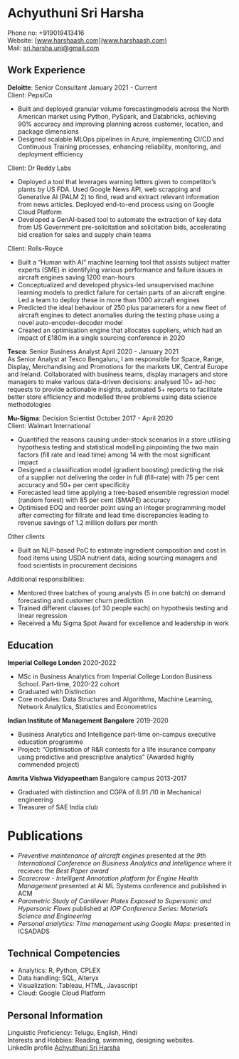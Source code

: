 # Achyuthuni Sri Harsha 
Phone no: +919019413416  
Website: [www.harshaash.com](www.harshaash.com)  
Mail: sri.harsha.uni@gmail.com  
 
## Work Experience  
**Deloitte**: Senior Consultant <span style="text-align: right">January 2021 - Current</span>  
Client: PepsiCo
* Built and deployed granular volume forecastingmodels across the North American market using Python, PySpark, and Databricks, achieving 90% accuracy and improving planning across customer, location, and package dimensions  
* Designed scalable MLOps pipelines in Azure, implementing CI/CD and Continuous Training processes, enhancing reliability, monitoring, and deployment efficiency  

Client: Dr Reddy Labs  
* Deployed a tool that leverages warning letters given to competitor’s plants by US FDA. Used Google News API, web scrapping and Generative AI (PALM 2) to find, read and extract relevant information from news articles. Deployed end-to-end process using on Google Cloud Platform  
* Developed a GenAI-based tool to automate the extraction of key data from US Government pre-solicitation and solicitation bids, accelerating bid creation for sales and supply chain teams

Client: Rolls-Royce  
* Built a “Human with AI” machine learning tool that assists subject matter experts (SME) in identifying various performance and failure issues in aircraft engines saving 1200 man-hours  
* Conceptualized and developed physics-led unsupervised machine learning models to predict failure for certain parts of an aircraft engine. Led a team to deploy these in more than 1000 aircraft engines  
* Predicted the ideal behaviour of 250 plus parameters for a new fleet of aircraft engines to detect anomalies during the testing phase using a novel auto-encoder-decoder model  
* Created an optimisation engine that allocates suppliers, which had an impact of £180m in a single sourcing conference in 2020  

**Tesco**: Senior Business Analyst <span style="text-align: right">April 2020 - January 2021</span>  
As Senior Analyst at Tesco Bengaluru, I am responsible for Space, Range, Display, Merchandising and Promotions for the markets UK, Central Europe and Ireland. Collaborated with business teams, display managers and store managers to make various data-driven decisions: analysed 10+ ad-hoc requests to provide actionable insights, automated 5+ reports to facilitate better store efficiency and modelled three problems using data science methodologies  
  
**Mu-Sigma**: Decision Scientist <span style="text-align: right">October 2017 - April 2020</span>  
Client: Walmart International  
* Quantified the reasons causing under-stock scenarios in a store utilising hypothesis testing and statistical modelling pinpointing the two main factors (fill rate and lead time) among 14 with the most significant impact  
* Designed a classification model (gradient boosting) predicting the risk of a supplier not delivering the order in full (fill-rate) with 75 per cent accuracy and 50+ per cent specificity  
* Forecasted lead time applying a tree-based ensemble regression model (random forest) with 85 per cent (SMAPE) accuracy  
* Optimised EOQ and reorder point using an integer programming model after correcting for fillrate and lead time discrepancies leading to revenue savings of 1.2 million dollars per month

Other clients  
* Built an NLP-based PoC to estimate ingredient composition and cost in food items using USDA nutrient data, aiding sourcing managers and food scientists in procurement decisions

Additional responsibilities:  
* Mentored three batches of young analysts (5 in one batch) on demand forecasting and customer churn prediction  
* Trained different classes (of 30 people each) on hypothesis testing and linear regression  
* Received a Mu Sigma Spot Award for excellence and leadership in work  


## Education
**Imperial College London** <span style="text-align: right">2020-2022</span>
* MSc in Business Analytics from Imperial College London Business School. Part-time, 2020-22 cohort
* Graduated with Distinction  
* Core modules: Data Structures and Algorithms, Machine Learning, Network Analytics, Statistics and Econometrics

**Indian Institute of Management Bangalore** <span style="text-align: right">2019-2020</span>  
* Business Analytics and Intelligence part-time on-campus executive education programme
* Project: “Optimisation of R&R contests for a life insurance company using predictive and prescriptive analytics” (Awarded highly commended project)

**Amrita Vishwa Vidyapeetham** Bangalore campus <span style="text-align: right">2013-2017</span>
* Graduated with distinction and CGPA of 8.91 /10 in Mechanical engineering 
* Treasurer of SAE India club

# Publications
* *Preventive maintenance of aircraft engines* presented at the *9th International Conference on Business Analytics and Intelligence* where it recievec the *Best Paper award*  
* *Scarecrow - Intelligent Annotation platform for Engine Health Management* presented at AI ML Systems conference and published in ACM  
* *Parametric Study of Cantilever Plates Exposed to Supersonic and Hypersonic Flows* published at *IOP Conference Series: Materials Science and Engineering*  
* *Personal analytics: Time management using Google Maps*: presented in ICSADADS  

## Technical Competencies
* Analytics: R, Python, CPLEX
* Data handling: SQL, Alteryx
* Visualization: Tableau, HTML, Javascript
* Cloud: Google Cloud Platform

## Personal Information
Linguistic Proficiency: 	Telugu, English, Hindi  
Interests and Hobbies: 	Reading, swimming, designing websites.  
LinkedIn profile	[Achyuthuni Sri Harsha](https://www.linkedin.com/in/sri-harsha-achyuthuni/)  
